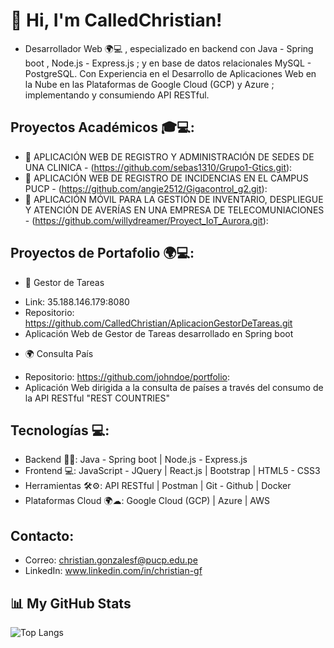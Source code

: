 # 👋 Hi, I'm CalledChristian!

- Desarrollador Web 🌍💻 , especializado en backend con Java - Spring boot , Node.js - Express.js ; y en base de datos relacionales MySQL - PostgreSQL. Con Experiencia en el Desarrollo de Aplicaciones Web en la Nube en las Plataformas de Google Cloud (GCP) y Azure ; implementando y consumiendo API RESTful.

## Proyectos Académicos 🎓💻:

- 🏥 APLICACIÓN WEB DE REGISTRO Y ADMINISTRACIÓN DE SEDES DE UNA CLINICA - (https://github.com/sebas1310/Grupo1-Gtics.git):
- 🏫 APLICACIÓN WEB DE REGISTRO DE INCIDENCIAS EN EL CAMPUS PUCP  - (https://github.com/angie2512/Gigacontrol_g2.git):
- 📳 APLICACIÓN MÓVIL PARA LA GESTIÓN DE INVENTARIO, DESPLIEGUE Y ATENCIÓN DE AVERÍAS EN UNA EMPRESA DE TELECOMUNIACIONES  - (https://github.com/willydreamer/Proyect_IoT_Aurora.git):

## Proyectos de Portafolio 🌍💻:

- 📝 Gestor de Tareas
* Link: 35.188.146.179:8080
* Repositorio: https://github.com/CalledChristian/AplicacionGestorDeTareas.git
* Aplicación Web de Gestor de Tareas desarrollado en Spring boot
- 🌍 Consulta País
* Repositorio: https://github.com/johndoe/portfolio:
* Aplicación Web dirigida a la consulta de países a través del consumo de la API RESTful "REST COUNTRIES"

## Tecnologías 💻:
- Backend 👨‍💻: Java - Spring boot | Node.js - Express.js 
- Frontend 💻: JavaScript - JQuery | React.js | Bootstrap | HTML5 - CSS3
- Herramientas 🛠⚙: API RESTful | Postman | Git - Github | Docker
- Plataformas Cloud 🌍☁: Google Cloud (GCP) | Azure | AWS

## Contacto: 
- Correo: christian.gonzalesf@pucp.edu.pe
- LinkedIn: www.linkedin.com/in/christian-gf

## 📊 My GitHub Stats

![Top Langs](https://github-readme-stats.vercel.app/api/top-langs/?username=CalledChristian&theme=radical&layout=compact&langs_count=8)

<!--
**CalledChristian/CalledChristian** is a ✨ _special_ ✨ repository because its `README.md` (this file) appears on your GitHub profile.

Here are some ideas to get you started:

- 🔭 I’m currently working on ...
- 🌱 I’m currently learning ...
- 👯 I’m looking to collaborate on ...
- 🤔 I’m looking for help with ...
- 💬 Ask me about ...
- 📫 How to reach me: ...
- 😄 Pronouns: ...
- ⚡ Fun fact: ...
-->
